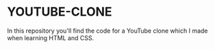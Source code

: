 # YOUTUBE-CLONE

In this repository you'll find the code for a YouTube clone which I made when learning HTML and CSS.
